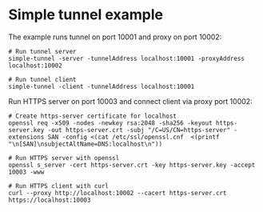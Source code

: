 # Simple tunnel example
The example runs tunnel on port 10001 and proxy on port 10002:

    # Run tunnel server
    simple-tunnel -server -tunnelAddress localhost:10001 -proxyAddress localhost:10002 

    # Run tunnel client
    simple-tunnel -client -tunnelAddress localhost:10001

Run HTTPS server on port 10003 and connect client via proxy port 10002:

    # Create https-server certificate for localhost
    openssl req -x509 -nodes -newkey rsa:2048 -sha256 -keyout https-server.key -out https-server.crt -subj "/C=US/CN=https-server" -extensions SAN -config <(cat /etc/ssl/openssl.cnf  <(printf "\n[SAN]\nsubjectAltName=DNS:localhost\n"))

    # Run HTTPS server with openssl
    openssl s_server -cert https-server.crt -key https-server.key -accept 10003 -www

    # Run HTTPS client with curl
    curl --proxy http://localhost:10002 --cacert https-server.crt https://localhost:10003
